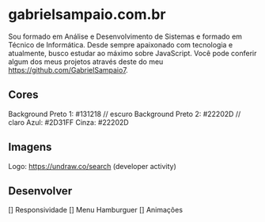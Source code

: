 # gabrielsampaio.com.br

Sou formado em Análise e Desenvolvimento de Sistemas e formado em Técnico de Informática. Desde sempre apaixonado com tecnologia e atualmente, busco estudar ao máximo sobre JavaScript. Você pode conferir algum dos meus projetos através deste do meu https://github.com/GabrielSampaio7.

## Cores

Background Preto 1: #131218 // escuro
Background Preto 2: #22202D // claro
Azul: #2D31FF
Cinza: #22202D


## Imagens 

Logo: https://undraw.co/search (developer activity)

## Desenvolver

[] Responsividade
[] Menu Hamburguer
[] Animações